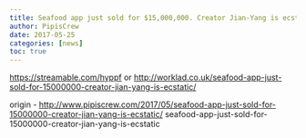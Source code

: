 ```yaml
---
title: Seafood app just sold for $15,000,000. Creator Jian-Yang is ecstatic
author: PipisCrew
date: 2017-05-25
categories: [news]
toc: true
---
```


https://streamable.com/hyppf
or
http://worklad.co.uk/seafood-app-just-sold-for-15000000-creator-jian-yang-is-ecstatic/

origin - http://www.pipiscrew.com/2017/05/seafood-app-just-sold-for-15000000-creator-jian-yang-is-ecstatic/ seafood-app-just-sold-for-15000000-creator-jian-yang-is-ecstatic